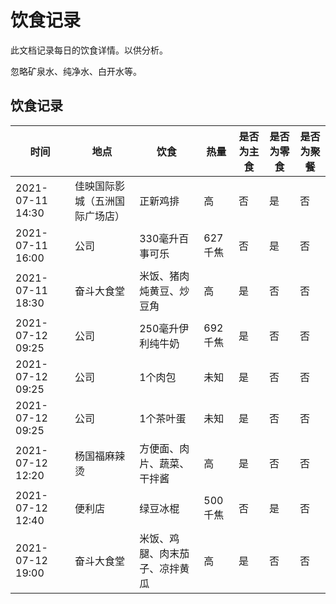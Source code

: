 # 饮食记录

此文档记录每日的饮食详情。以供分析。

忽略矿泉水、纯净水、白开水等。

## 饮食记录

| 时间 | 地点 | 饮食 | 热量 | 是否为主食 | 是否为零食 | 是否为聚餐 |
| - | - | - | - | - | - | - |
| 2021-07-11 14:30 | 佳映国际影城（五洲国际广场店） | 正新鸡排 | 高 | 否 | 是 | 否 |
| 2021-07-11 16:00 | 公司 | 330毫升百事可乐 | 627千焦 | 否 | 是 | 否 |
| 2021-07-11 18:30 | 奋斗大食堂 | 米饭、猪肉炖黄豆、炒豆角 | 高 | 是 | 否 | 否 |
| 2021-07-12 09:25 | 公司 | 250毫升伊利纯牛奶 | 692千焦 | 是 | 否 | 否 |
| 2021-07-12 09:25 | 公司 | 1个肉包 | 未知 | 是 | 否 | 否 |
| 2021-07-12 09:25 | 公司 | 1个茶叶蛋 | 未知 | 是 | 否 | 否 |
| 2021-07-12 12:20 | 杨国福麻辣烫 | 方便面、肉片、蔬菜、干拌酱 | 高 | 是 | 否 | 否 |
| 2021-07-12 12:40 | 便利店 | 绿豆冰棍 | 500千焦 | 否 | 是 | 否 |
| 2021-07-12 19:00 | 奋斗大食堂 | 米饭、鸡腿、肉末茄子、凉拌黄瓜 | 高 | 是 | 否 | 否 |
